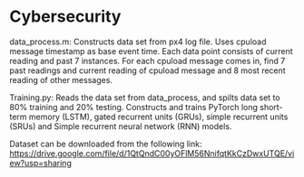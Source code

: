 # Cybersecurity

data_process.m: Constructs data set from px4 log file. Uses cpuload message timestamp as base event time. Each data point consists of current reading and past 7 instances. For each cpuload message comes in, find 7 past readings and current reading of cpuload message and 8 most recent reading of other messages. 

Training.py: Reads the data set from data_process, and spilts data set to 80% training and 20% testing. Constructs and trains PyTorch long short-term memory (LSTM), gated recurrent units (GRUs), simple recurrent units (SRUs) and Simple recurrent neural network (RNN) models.


Dataset can be downloaded from the following link: https://drive.google.com/file/d/1QtQndC00yOFlM56NnifqtKkCzDwxUTQE/view?usp=sharing
